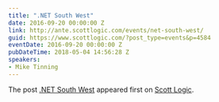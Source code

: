 ```yaml
---
title: ".NET South West"
date: 2016-09-20 00:00:00 Z
link: http://ante.scottlogic.com/events/net-south-west/
guid: https://www.scottlogic.com/?post_type=events&p=4584
eventDate: 2016-09-20 00:00:00 Z
pubDateTime: 2018-05-04 14:56:28 Z
speakers:
- Mike Tinning
---
```


<p>The post <a rel="nofollow" href="http://ante.scottlogic.com/events/net-south-west/">.NET South West</a> appeared first on <a rel="nofollow" href="http://ante.scottlogic.com">Scott Logic</a>.</p>